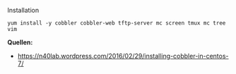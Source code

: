 Installation

`yum install -y cobbler cobbler-web tftp-server mc screen tmux mc tree vim `


**Quellen:**

*  https://n40lab.wordpress.com/2016/02/29/installing-cobbler-in-centos-7/
